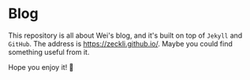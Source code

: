 # Blog
This repository is all about Wei's blog, and it's built on top of `Jekyll` and `GitHub`. The address is <a href="https://zeckli.github.io">https://zeckli.github.io/</a>. Maybe you could find something useful from it.


Hope you enjoy it! 🦊
